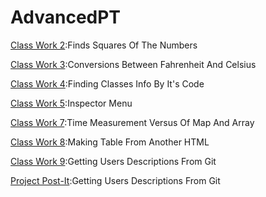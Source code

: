 # AdvancedPT

[Class Work 2](https://ozerberkay.github.io/AdvancedPT/Square.html):Finds Squares Of The Numbers

[Class Work 3](https://ozerberkay.github.io/AdvancedPT/temperature.html):Conversions Between Fahrenheit And Celsius

[Class Work 4](https://ozerberkay.github.io/AdvancedPT/CW4.html):Finding Classes Info By It's Code

[Class Work 5](https://ozerberkay.github.io/AdvancedPT/305/work/CW5.html):Inspector Menu

[Class Work 7](https://ozerberkay.github.io/AdvancedPT/CW7/Timing.html):Time Measurement Versus Of Map And Array

[Class Work 8](https://ozerberkay.github.io/AdvancedPT/CW8/Make%20a%20Table.html):Making Table From Another HTML

[Class Work 9](https://ozerberkay.github.io/AdvancedPT/cw9.html):Getting Users Descriptions From Git

[Project Post-It](https://ozerberkay.github.io/AdvancedPT/Proje_Post-it/post-it.html):Getting Users Descriptions From Git
